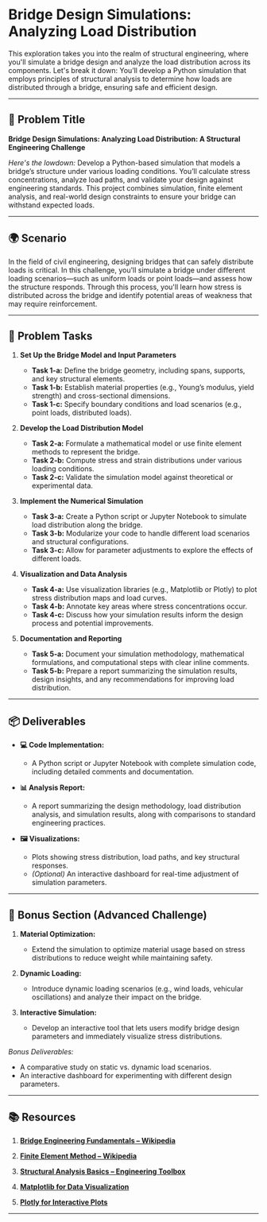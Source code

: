 # Bridge Design Simulations: Analyzing Load Distribution

This exploration takes you into the realm of structural engineering, where you'll simulate a bridge design and analyze the load distribution across its components. Let's break it down: You’ll develop a Python simulation that employs principles of structural analysis to determine how loads are distributed through a bridge, ensuring safe and efficient design.

---

## 📝 Problem Title

**Bridge Design Simulations: Analyzing Load Distribution: A Structural Engineering Challenge**

*Here's the lowdown:*
Develop a Python-based simulation that models a bridge’s structure under various loading conditions. You’ll calculate stress concentrations, analyze load paths, and validate your design against engineering standards. This project combines simulation, finite element analysis, and real-world design constraints to ensure your bridge can withstand expected loads.

---

## 🌍 Scenario

In the field of civil engineering, designing bridges that can safely distribute loads is critical. In this challenge, you'll simulate a bridge under different loading scenarios—such as uniform loads or point loads—and assess how the structure responds. Through this process, you'll learn how stress is distributed across the bridge and identify potential areas of weakness that may require reinforcement.

---

## 🔧 Problem Tasks

1. **Set Up the Bridge Model and Input Parameters**
   - **Task 1-a:** Define the bridge geometry, including spans, supports, and key structural elements.  
   - **Task 1-b:** Establish material properties (e.g., Young’s modulus, yield strength) and cross-sectional dimensions.  
   - **Task 1-c:** Specify boundary conditions and load scenarios (e.g., point loads, distributed loads).

2. **Develop the Load Distribution Model**
   - **Task 2-a:** Formulate a mathematical model or use finite element methods to represent the bridge.  
   - **Task 2-b:** Compute stress and strain distributions under various loading conditions.  
   - **Task 2-c:** Validate the simulation model against theoretical or experimental data.

3. **Implement the Numerical Simulation**
   - **Task 3-a:** Create a Python script or Jupyter Notebook to simulate load distribution along the bridge.  
   - **Task 3-b:** Modularize your code to handle different load scenarios and structural configurations.  
   - **Task 3-c:** Allow for parameter adjustments to explore the effects of different loads.

4. **Visualization and Data Analysis**
   - **Task 4-a:** Use visualization libraries (e.g., Matplotlib or Plotly) to plot stress distribution maps and load curves.  
   - **Task 4-b:** Annotate key areas where stress concentrations occur.  
   - **Task 4-c:** Discuss how your simulation results inform the design process and potential improvements.

5. **Documentation and Reporting**
   - **Task 5-a:** Document your simulation methodology, mathematical formulations, and computational steps with clear inline comments.  
   - **Task 5-b:** Prepare a report summarizing the simulation results, design insights, and any recommendations for improving load distribution.

---

## 📦 Deliverables

- **💻 Code Implementation:**
  - A Python script or Jupyter Notebook with complete simulation code, including detailed comments and documentation.

- **📊 Analysis Report:**
  - A report summarizing the design methodology, load distribution analysis, and simulation results, along with comparisons to standard engineering practices.

- **🖼️ Visualizations:**
  - Plots showing stress distribution, load paths, and key structural responses.  
  - *(Optional)* An interactive dashboard for real-time adjustment of simulation parameters.

---

## 🎁 Bonus Section (Advanced Challenge)

1. **Material Optimization:**
   - Extend the simulation to optimize material usage based on stress distributions to reduce weight while maintaining safety.

2. **Dynamic Loading:**
   - Introduce dynamic loading scenarios (e.g., wind loads, vehicular oscillations) and analyze their impact on the bridge.

3. **Interactive Simulation:**
   - Develop an interactive tool that lets users modify bridge design parameters and immediately visualize stress distributions.

*Bonus Deliverables:*
- A comparative study on static vs. dynamic load scenarios.  
- An interactive dashboard for experimenting with different design parameters.

---

## 📚 Resources

1. **[Bridge Engineering Fundamentals – Wikipedia](https://en.wikipedia.org/wiki/Bridge_engineering)**

2. **[Finite Element Method – Wikipedia](https://en.wikipedia.org/wiki/Finite_element_method)**

3. **[Structural Analysis Basics – Engineering Toolbox](https://www.engineeringtoolbox.com/)**

4. **[Matplotlib for Data Visualization](https://matplotlib.org/)**

5. **[Plotly for Interactive Plots](https://plotly.com/python/)**

---

